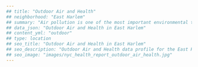 ```yaml
---
## title: "Outdoor Air and Health"
## neighborhood: "East Harlem"
## summary: "Air pollution is one of the most important environmental threats to urban populations and while all people are exposed, pollutant emissions, levels of exposure, and population vulnerability vary across neighborhoods. Exposures to common air pollutants have been linked to respiratory and cardiovascular diseases, cancers, and premature deaths."
## data_json: "Outdoor Air and Health in East Harlem"
## content_yml: "outdoor"
## type: location
## seo_title: "Outdoor Air and Health in East Harlem"
## seo_description: "Outdoor Air and Health data profile for the East Harlem neighborhood of NYC."
## seo_image: "images/nyc_health_report_outdoor_air_health.jpg"
---
```

